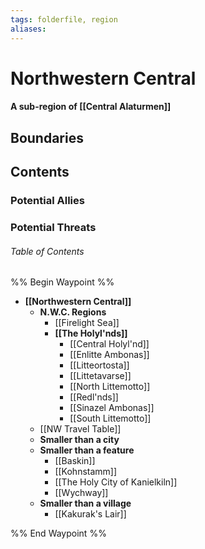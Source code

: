 ```yaml
---
tags: folderfile, region
aliases:
---
```

# Northwestern Central
#### A sub-region of [[Central Alaturmen]]
## Boundaries
## Contents
### Potential Allies
### Potential Threats
###### Table of Contents
%% Begin Waypoint %%
- **[[Northwestern Central]]**
	- **N.W.C. Regions**
		- [[Firelight Sea]]
		- **[[The Holyl'nds]]**
			- [[Central Holyl'nd]]
			- [[Enlitte Ambonas]]
			- [[Litteortosta]]
			- [[Littetavarse]]
			- [[North Littemotto]]
			- [[Redl'nds]]
			- [[Sinazel Ambonas]]
			- [[South Littemotto]]
	- [[NW Travel Table]]
	- **Smaller than a city**
	- **Smaller than a feature**
		- [[Baskin]]
		- [[Kohnstamm]]
		- [[The Holy City of Kanielkiln]]
		- [[Wychway]]
	- **Smaller than a village**
		- [[Kakurak's Lair]]

%% End Waypoint %%
